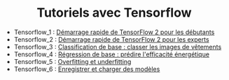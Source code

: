 # <center> Tutoriels avec Tensorflow </center>

- Tensorflow_1 : [Démarrage rapide de TensorFlow 2 pour les débutants](https://github.com/BertrandBorel/Notebooks/blob/main/IA/Tensorflow/Tensorflow_1.ipynb)
- Tensorflow_2 : [Démarrage rapide de TensorFlow 2 pour les experts](https://github.com/BertrandBorel/Notebooks/blob/main/IA/Tensorflow/Tensorflow_2.ipynb)
- Tensorflow_3 : [Classification de base : classer les images de vêtements](https://github.com/BertrandBorel/Notebooks/blob/main/IA/Tensorflow/Tensorflow_3.ipynb)
- Tensorflow_4 : [Régression de base : prédire l'efficacité énergétique](https://github.com/BertrandBorel/Notebooks/blob/main/IA/Tensorflow/Tensorflow_4.ipynb)
- Tensorflow_5 : [Overfitting et underfitting](https://github.com/BertrandBorel/Notebooks/blob/main/IA/Tensorflow/Tensorflow_5.ipynb)
- Tensorflow_6 : [Enregistrer et charger des modèles]()
